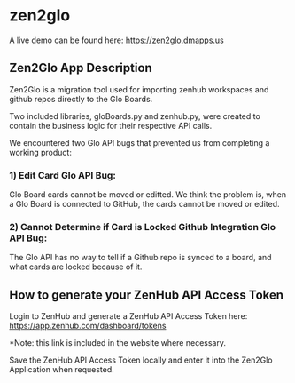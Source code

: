 # zen2glo 

A live demo can be found here: https://zen2glo.dmapps.us

## Zen2Glo App Description

Zen2Glo is a migration tool used for importing zenhub workspaces and github repos directly to the Glo Boards.

Two included libraries, gloBoards.py and zenhub.py, were created to contain the business logic for their respective API calls.

We encountered two Glo API bugs that prevented us from completing a working product:

### 1) Edit Card Glo API Bug: 
Glo Board cards cannot be moved or editted.
We think the problem is, when a Glo Board is connected to GitHub, the cards cannot be moved or edited.

### 2) Cannot Determine if Card is Locked Github Integration Glo API Bug:
The Glo API has no way to tell if a Github repo is synced to a board, and what cards are locked because of it.

## How to generate your ZenHub API Access Token

Login to ZenHub and generate a ZenHub API Access Token here:
https://app.zenhub.com/dashboard/tokens

*Note: this link is included in the website where necessary.

Save the ZenHub API Access Token locally and enter it into the Zen2Glo Application when requested.

